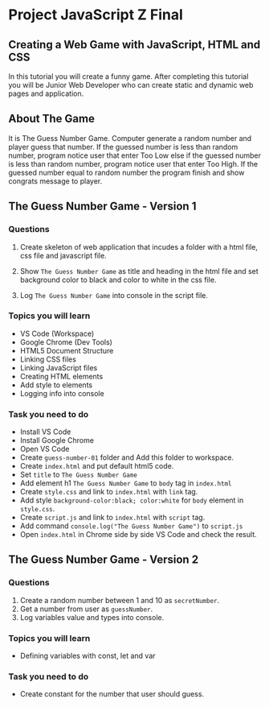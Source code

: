 # Project JavaScript Z Final

## Creating a Web Game with JavaScript, HTML and CSS
In this tutorial you will create a funny game. After completing this tutorial you will be Junior Web Developer who can create static and dynamic web pages and application.

## About The Game
It is The Guess Number Game. Computer generate a random number and player guess that number. If the guessed number is less than random number, program notice user that enter Too Low else if the guessed number is less than random number, program notice user that enter Too High. If the guessed number equal to random number the program finish and show congrats message to player.

## The Guess Number Game - Version 1

### Questions
 1. Create skeleton of web application that incudes a folder with a html file, css file and javascript file.
   
 2. Show `The Guess Number Game` as title and heading in the html file and set background color to black and color to white in the css file.
   
 3. Log  `The Guess Number Game` into console in the script file.

### Topics you will learn
  * VS Code (Workspace)
  * Google Chrome (Dev Tools)
  * HTML5 Document Structure
  * Linking CSS files
  * Linking JavaScript files
  * Creating HTML elements
  * Add style to elements
  * Logging info into console


### Task you need to do
 - Install VS Code
 - Install Google Chrome
 - Open VS Code
 - Create `guess-number-01` folder and Add this folder to workspace.
 - Create `index.html` and put default html5 code.
 - Set `title` to `The Guess Number Game`
 - Add element h1 `The Guess Number Game` to `body` tag in `index.html`
 - Create `style.css` and link to `index.html` with `link` tag.
 - Add style `background-color:black; color:white` for `body` element in `style.css`.
 - Create `script.js` and link to `index.html` with `script` tag.
 - Add command `console.log("The Guess Number Game")` to `script.js`
 - Open `index.html` in Chrome side by side VS Code and check the result.



## The Guess Number Game - Version 2

### Questions 
 1. Create a random number between 1 and 10 as `secretNumber`.
 2. Get a number from user as `guessNumber`.
 3. Log variables value and types into console.

### Topics you will learn
  * Defining variables with const, let and var


### Task you need to do
 - Create constant for the number that user should guess.


